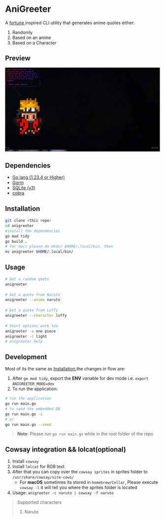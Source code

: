 # AniGreeter
A [fortune ](https://en.wikipedia.org/wiki/Fortune_(Unix)) inspired CLI utility that generates anime quotes either:
  1. Randomly
  2. Based on an anime
  3. Based on a Character

## Preview
![Preview_Naruto](./assets/Naruto.png)

## Dependencies
- [Go lang (1.23.4 or Higher)](https://go.dev/doc/install)
- [Gorm](https://gorm.io/docs)
- [SQLite (v3)](https://www.sqlite.org/index.html)
- [cobra](https://cobra.dev/)

## Installation
```bash
git clone <this repo>
cd anigreeter
#install the dependencies 
go mod tidy
go build .
# for macs please do mkdir $HOME/.local/bin, then
mv anigreeter $HOME/.local/bin/ 
```

## Usage
```bash
# Get a random quote
anigreeter

# Get a quote from Naruto
anigreeter --anime naruto

# Get a quote from Luffy
anigreeter --character luffy

# Short options work too
anigreeter -a one piece
anigreeter -c light
# anigreeter help
```
## Development
Most of its the same as [Installation](README#Installation),the changes in flow are:
1. After `go mod tidy`, export the **ENV** variable for dev mode i.e. `export ANIGREETER_MODE=dev`
2. To run the application:
```bash
# run the application
go run main.go
# to seed the embedded DB
go run main.go -s
# or
go run main.go --seed
```
> **Note**: Please run `go run main.go` while in the root folder of the repo


## Cowsay integration && lolcat(optional)
1. Install `cowsay`
2. Install `lolcat` for RGB text
3. After that you can copy over the `cowsay sprites` in sprites folder to `/usr/share/cowsay/site-cows/`
   - For **macOS** sometimes its stored in `homebrew/Cellar`, Please execute `cowsay -l` it will tell you where the sprites folder is located 
4. Usage: `anigreeter -c naruto | cowsay -f naruto`
> Supported characters
> 1. Naruto
